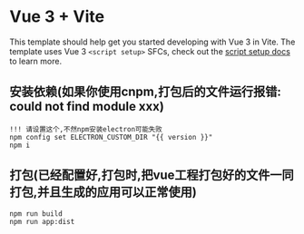 # Vue 3 + Vite

This template should help get you started developing with Vue 3 in Vite. The template uses Vue 3 `<script setup>` SFCs, check out the [script setup docs](https://v3.vuejs.org/api/sfc-script-setup.html#sfc-script-setup) to learn more.

## 安装依赖(如果你使用cnpm,打包后的文件运行报错: could not find module xxx)
```
!!! 请设置这个,不然npm安装electron可能失败
npm config set ELECTRON_CUSTOM_DIR "{{ version }}"
npm i
```

## 打包(已经配置好,打包时,把vue工程打包好的文件一同打包,并且生成的应用可以正常使用)

```
npm run build
npm run app:dist
```
